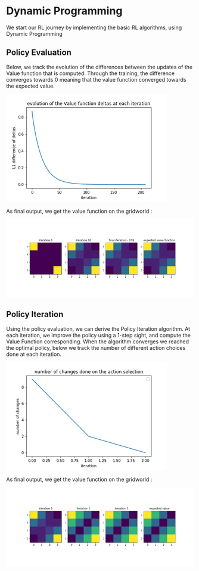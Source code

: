 # Dynamic Programming

We start our RL journey by implementing the basic RL algorithms, using Dynamic Programming

## Policy Evaluation
Below, we track the evolution of the differences between the updates of the Value function that is computed. Through the training, the difference converges towards 0 meaning that the value function converged towards the expected value.

![alt text](https://github.com/simon555/RL/blob/master/DynamicProgramming/PolicyEvaluation/PolicyEvaluation.png)

As final output, we get the value function on the gridworld : 

![alt text](https://github.com/simon555/RL/blob/master/DynamicProgramming/PolicyEvaluation/EvolutionPolicyEvaluation.png)


## Policy Iteration
Using the policy evaluation, we can derive the Policy Iteration algorithm. At each iteration, we improve the policy using a 1-step sight, and compute the Value Function corresponding. When the algorithm converges we reached the optimal policy, below we track the number of different action choices done at each iteration.

![alt text](https://github.com/simon555/RL/blob/master/DynamicProgramming/PolicyIteration/errorPolicyIteration.png)

As final output, we get the value function on the gridworld : 

![alt text](https://github.com/simon555/RL/blob/master/DynamicProgramming/PolicyIteration/PolicyIteration.png)







